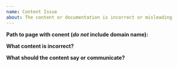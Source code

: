 ```yaml
---
name: Content Issue
about: The content or documentation is incorrect or misleading
---
```


**Path to page with conent (_do not_ include domain name):**

**What content is incorrect?**

**What should the content say or communicate?**